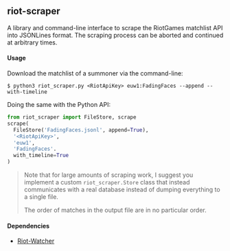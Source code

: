 ## riot-scraper

A library and command-line interface to scrape the RiotGames matchlist API
into JSONLines format. The scraping process can be aborted and continued at
arbitrary times.

#### Usage

Download the matchlist of a summoner via the command-line:

```
$ python3 riot_scraper.py <RiotApiKey> euw1:FadingFaces --append --with-timeline
```

Doing the same with the Python API:

```python
from riot_scraper import FileStore, scrape
scrape(
  FileStore('FadingFaces.jsonl', append=True),
  '<RiotApiKey>',
  'euw1',
  'FadingFaces'.
  with_timeline=True
)
```

> Note that for large amounts of scraping work, I suggest you implement a
> custom `riot_scraper.Store` class that instead communicates with a real
> database instead of dumping everything to a single file.
> 
> The order of matches in the output file are in no particular order.

#### Dependencies

* [Riot-Watcher](https://github.com/pseudonym117/Riot-Watcher)
